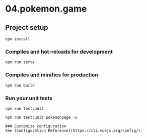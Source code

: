 # 04.pokemon.game

## Project setup
```
npm install
```

### Compiles and hot-reloads for development
```
npm run serve
```

### Compiles and minifies for production
```
npm run build
```

### Run your unit tests
```
npm run test:unit
```
```forzar que nuevamente cree el snapshot
npm run test:unit pokemonpage -u

### Customize configuration
See [Configuration Reference](https://cli.vuejs.org/config/).

